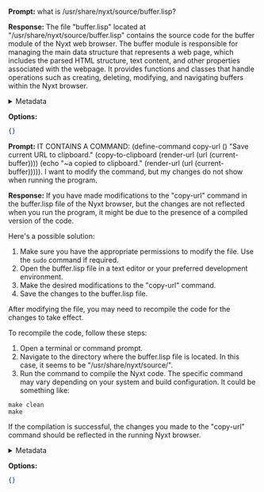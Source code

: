 **Prompt:**
what is /usr/share/nyxt/source/buffer.lisp?

**Response:**
The file "buffer.lisp" located at "/usr/share/nyxt/source/buffer.lisp" contains the source code for the buffer module of the Nyxt web browser. The buffer module is responsible for managing the main data structure that represents a web page, which includes the parsed HTML structure, text content, and other properties associated with the webpage. It provides functions and classes that handle operations such as creating, deleting, modifying, and navigating buffers within the Nyxt browser.

<details><summary>Metadata</summary>

- Duration: 13646 ms
- Datetime: 2023-10-11T08:55:43.445121
- Model: gpt-3.5-turbo-0613

</details>

**Options:**
```json
{}
```

**Prompt:**
IT CONTAINS A COMMAND: (define-command copy-url ()
  "Save current URL to clipboard."
  (copy-to-clipboard (render-url (url (current-buffer))))
  (echo "~a copied to clipboard." (render-url (url (current-buffer))))). I want to modify the command, but my changes do not show when running the program.

**Response:**
If you have made modifications to the "copy-url" command in the buffer.lisp file of the Nyxt browser, but the changes are not reflected when you run the program, it might be due to the presence of a compiled version of the code.

Here's a possible solution:

1. Make sure you have the appropriate permissions to modify the file. Use the `sudo` command if required.
2. Open the buffer.lisp file in a text editor or your preferred development environment.
3. Make the desired modifications to the "copy-url" command.
4. Save the changes to the buffer.lisp file.

After modifying the file, you may need to recompile the code for the changes to take effect. 

To recompile the code, follow these steps:

1. Open a terminal or command prompt.
2. Navigate to the directory where the buffer.lisp file is located. In this case, it seems to be "/usr/share/nyxt/source/".
3. Run the command to compile the Nyxt code. The specific command may vary depending on your system and build configuration. It could be something like:

```
make clean
make
```

If the compilation is successful, the changes you made to the "copy-url" command should be reflected in the running Nyxt browser.

<details><summary>Metadata</summary>

- Duration: 34168 ms
- Datetime: 2023-10-11T08:58:25.869110
- Model: gpt-3.5-turbo-0613

</details>

**Options:**
```json
{}
```


